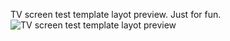 TV screen test template layot preview.
Just for fun.
![TV screen test template layot preview](https://github.com/user-attachments/assets/5e74f71e-d3b7-4ab9-98c1-4d8e260ef95b)
